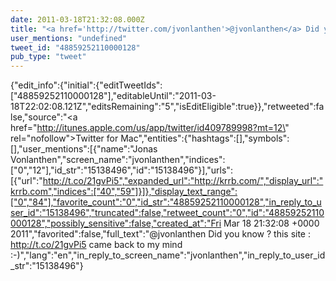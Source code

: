 ```yaml
---
date: 2011-03-18T21:32:08.000Z
title: "<a href='http://twitter.com/jvonlanthen'>@jvonlanthen</a> Did you know ? this site : http://t.co/21gvPi5 came back to my mind :-)″"
user_mentions: "undefined"
tweet_id: "48859252110000128"
pub_type: "tweet"
---
```

{"edit_info":{"initial":{"editTweetIds":["48859252110000128"],"editableUntil":"2011-03-18T22:02:08.121Z","editsRemaining":"5","isEditEligible":true}},"retweeted":false,"source":"<a href=\"http://itunes.apple.com/us/app/twitter/id409789998?mt=12\" rel=\"nofollow\">Twitter for Mac</a>","entities":{"hashtags":[],"symbols":[],"user_mentions":[{"name":"Jonas Vonlanthen","screen_name":"jvonlanthen","indices":["0","12"],"id_str":"15138496","id":"15138496"}],"urls":[{"url":"http://t.co/21gvPi5","expanded_url":"http://krrb.com/","display_url":"krrb.com","indices":["40","59"]}]},"display_text_range":["0","84"],"favorite_count":"0","id_str":"48859252110000128","in_reply_to_user_id":"15138496","truncated":false,"retweet_count":"0","id":"48859252110000128","possibly_sensitive":false,"created_at":"Fri Mar 18 21:32:08 +0000 2011","favorited":false,"full_text":"@jvonlanthen Did you know ? this site : http://t.co/21gvPi5 came back to my mind :-)","lang":"en","in_reply_to_screen_name":"jvonlanthen","in_reply_to_user_id_str":"15138496"}
